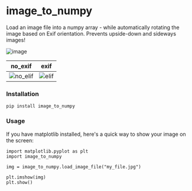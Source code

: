 # image_to_numpy

Load an image file into a numpy array - while automatically rotating the image based on Exif orientation. Prevents upside-down and sideways images!

![image](https://user-images.githubusercontent.com/67019423/119190463-04504a00-ba9b-11eb-80cb-483a0e4eea8e.png)

| no_exif  | exif |
| ------------- | ------------- |
| ![no_elif](https://user-images.githubusercontent.com/67019423/119191159-e9caa080-ba9b-11eb-8c0d-51deabb53c9b.PNG) | ![elif](https://user-images.githubusercontent.com/67019423/119191231-f949e980-ba9b-11eb-893b-65c812c03d0b.PNG) |

### Installation

```
pip install image_to_numpy
```

### Usage

If you have matplotlib installed, here's a quick way to show your image on the screen:

```
import matplotlib.pyplot as plt
import image_to_numpy

img = image_to_numpy.load_image_file("my_file.jpg")

plt.imshow(img)
plt.show()
```
